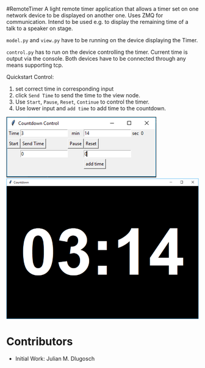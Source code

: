 #RemoteTimer
A light remote timer application that allows a timer set on one network device to be displayed on another one. 
Uses ZMQ for communication. Intend to be used e.g. to display the remaining time of a talk to a speaker on stage. 

`model.py` and `view.py` have to be running on the device displaying the Timer.

`control.py` has to run on the device controlling the timer. Current time is output via the console.
Both devices have to be connected through any means supporting tcp.

Quickstart Control: 
1. set correct time in corresponding input
2. click `Send Time` to send the time to the view node. 
3. Use `Start`, `Pause`, `Reset`, `Continue` to control the timer.
4. Use lower input and `add time` to add time to the countdown.


![Control Display](control.png)
![Timer Display](view.png)

# Contributors
- Initial Work: Julian M. Dlugosch